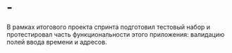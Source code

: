 # -
В рамках итогового проекта спринта подготовил тестовый набор и протестировал часть функциональности этого приложения: валидацию полей ввода времени и адресов.

